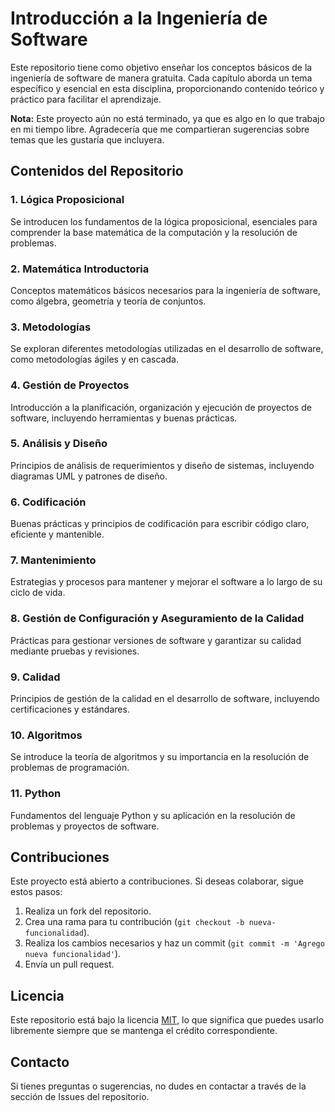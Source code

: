 # Introducción a la Ingeniería de Software

Este repositorio tiene como objetivo enseñar los conceptos básicos de la ingeniería de software de manera gratuita. Cada capítulo aborda un tema específico y esencial en esta disciplina, proporcionando contenido teórico y práctico para facilitar el aprendizaje.

**Nota:** Este proyecto aún no está terminado, ya que es algo en lo que trabajo en mi tiempo libre. Agradecería que me compartieran sugerencias sobre temas que les gustaría que incluyera.

## Contenidos del Repositorio

### 1. Lógica Proposicional
Se introducen los fundamentos de la lógica proposicional, esenciales para comprender la base matemática de la computación y la resolución de problemas.

### 2. Matemática Introductoria
Conceptos matemáticos básicos necesarios para la ingeniería de software, como álgebra, geometría y teoría de conjuntos.

### 3. Metodologías
Se exploran diferentes metodologías utilizadas en el desarrollo de software, como metodologías ágiles y en cascada.

### 4. Gestión de Proyectos
Introducción a la planificación, organización y ejecución de proyectos de software, incluyendo herramientas y buenas prácticas.

### 5. Análisis y Diseño
Principios de análisis de requerimientos y diseño de sistemas, incluyendo diagramas UML y patrones de diseño.

### 6. Codificación
Buenas prácticas y principios de codificación para escribir código claro, eficiente y mantenible.

### 7. Mantenimiento
Estrategias y procesos para mantener y mejorar el software a lo largo de su ciclo de vida.

### 8. Gestión de Configuración y Aseguramiento de la Calidad
Prácticas para gestionar versiones de software y garantizar su calidad mediante pruebas y revisiones.

### 9. Calidad
Principios de gestión de la calidad en el desarrollo de software, incluyendo certificaciones y estándares.

### 10. Algoritmos
Se introduce la teoría de algoritmos y su importancia en la resolución de problemas de programación.

### 11. Python
Fundamentos del lenguaje Python y su aplicación en la resolución de problemas y proyectos de software.

## Contribuciones
Este proyecto está abierto a contribuciones. Si deseas colaborar, sigue estos pasos:

1. Realiza un fork del repositorio.
2. Crea una rama para tu contribución (`git checkout -b nueva-funcionalidad`).
3. Realiza los cambios necesarios y haz un commit (`git commit -m 'Agrego nueva funcionalidad'`).
4. Envía un pull request.

## Licencia
Este repositorio está bajo la licencia [MIT](LICENSE), lo que significa que puedes usarlo libremente siempre que se mantenga el crédito correspondiente.

## Contacto
Si tienes preguntas o sugerencias, no dudes en contactar a través de la sección de Issues del repositorio.

